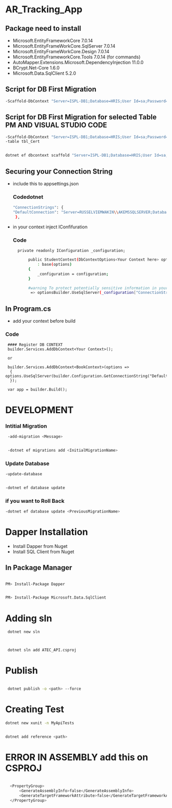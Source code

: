 # AR_Tracking_App

 <!-- @format -->

## Package need to install

- Microsoft.EntityFrameworkCore 7.0.14
- Microsoft.EntityFrameWorkCore.SqlServer 7.0.14
- Microsoft.EntityFrameWorkCore.Design 7.0.14
- Microsoft.EntityFrameworkCore.Tools 7.0.14 (for commands)
- AutoMapper.Extensions.Microsoft.DependencyInjection 11.0.0
- BCrypt.Net-Core 1.6.0
- Microsoft.Data.SqlClient 5.2.0

## Script for DB First Migration

```bash
-Scaffold-DbContext "Server=ISPL-DB1;Database=HRIS;User Id=sa;Password=enola845&*;TrustServerCertificate=True;"Microsoft.EntityFrameworkCore.SqlServer -OutputDir ScaffoldContextModel -f
```

## Script for DB First Migration for selected Table PM AND VISUAL STUDIO CODE

```bash
-Scaffold-DbContext "Server=ISPL-DB1;Database=HRIS;User Id=sa;Password=enola845&*;TrustServerCertificate=True;"Microsoft.EntityFrameworkCore.SqlServer -OutputDir ScaffoldContextModel -f
-table tbl_Cert


dotnet ef dbcontext scaffold "Server=ISPL-DB1;Database=HRIS;User Id=sa;Password=enola845&*;TrustServerCertificate=True;"Microsoft.EntityFrameworkCore.SqlServer -t tbl_Cert -o ScaffoldContextModel -f
```

## Securing your Connection String

- include this to appsettings.json

  ### Codedotnet

  ```bash
  "ConnectionStrings": {
  "DefaultConnection": "Server=RUSSELVIEMWAKIN\\AKEMSSQLSERVER;Database=Student;User Id=sa;Password=p@ssw0rd;TrustServerCertificate=True;"
   },
  ```

- in your context inject IConfifuration
  ### Code
        private readonly IConfiguration _configuration;

```bash
          public StudentContext(DbContextOptions<Your Context here> options, IConfiguration configuration)
              : base(options)
          {
              _configuration = configuration;
          }

          #warning To protect potentially sensitive information in your connection string, you should move it out of source code. You can avoid scaffolding the connection string by using the Name= syntax to read it from configuration - see https://go.microsoft.com/fwlink/?linkid=2131148. For more guidance on storing connection strings, see http://go.microsoft.com/fwlink/?LinkId=723263.
           => optionsBuilder.UseSqlServer(_configuration["ConnectionStrings:DefaultConnection"]);
```

## In Program.cs

- add your context before build

### Code

     #### Register DB CONTEXT
     builder.Services.AddDbContext<Your Context>();

     or

     builder.Services.AddDbContext<BookContext>(options =>
      {
    options.UseSqlServer(builder.Configuration.GetConnectionString("DefaultConnection"));
      });

     var app = builder.Build();

# DEVELOPMENT

### Intitial Migration

```bash
 -add-migration <Message>


 -dotnet ef migrations add <InitialMigrationName>
```

### Update Database

```bash
-update-database


-dotnet ef database update
```

### if you want to Roll Back

```bash
-dotnet ef database update <PreviousMigrationName>
```

# Dapper Installation

- Install Dapper from Nuget
- Install SQL Client from Nuget

## In Package Manager

```bash

PM> Install-Package Dapper

```

```bash

PM> Install-Package Microsoft.Data.SqlClient

```

# Adding sln

```bash
 dotnet new sln



 dotnet sln add ATEC_API.csproj
```

# Publish

```bash

 dotnet publish -o <path> --force


```

# Creating Test

```bash
dotnet new xunit -n MyApiTests


dotnet add reference <path>
```

# ERROR IN ASSEMBLY add this on CSPROJ

```bash

  <PropertyGroup>
      <GenerateAssemblyInfo>false</GenerateAssemblyInfo>
      <GenerateTargetFrameworkAttribute>false</GenerateTargetFrameworkAttribute>
  </PropertyGroup>

```
